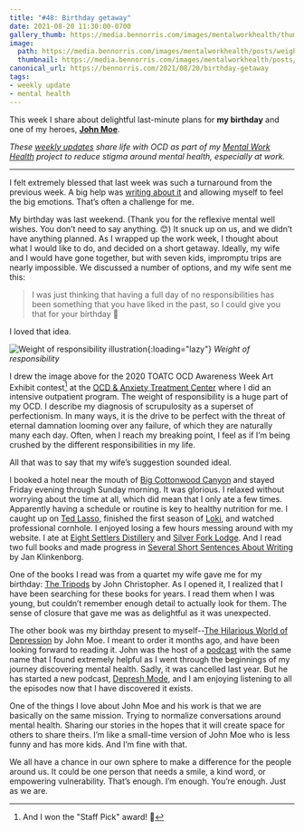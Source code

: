```yaml
---
title: "#48: Birthday getaway"
date: 2021-08-20 11:30:00-0700
gallery_thumb: https://media.bennorris.com/images/mentalworkhealth/thumbs/weight-of-responsibility.jpg
image: 
  path: https://media.bennorris.com/images/mentalworkhealth/posts/weight-of-responsibility.jpg
  thumbnail: https://media.bennorris.com/images/mentalworkhealth/posts/thumbnails/weight-of-responsibility.jpg
canonical_url: https://bennorris.com/2021/08/20/birthday-getaway
tags:           
- weekly update
- mental health
---
```


This week I share about delightful last-minute plans for **my birthday** and one of my heroes, **[John Moe](https://www.johnmoe.website/)**.

_These [weekly updates](https://bennorris.com/tags/weekly-update/) share life with OCD as part of my [Mental Work Health](https://bennorris.com/mental-work-health) project to reduce stigma around mental health, especially at work._

***

I felt extremely blessed that last week was such a turnaround from the previous week. A big help was [writing about it](https://bennorris.com/2021/08/12/angrily-pounding-metal/) and allowing myself to feel the big emotions. That’s often a challenge for me.

My birthday was last weekend. (Thank you for the reflexive mental well wishes. You don’t need to say anything. 😊) It snuck up on us, and we didn’t have anything planned. As I wrapped up the work week, I thought about what I would like to do, and decided on a short getaway. Ideally, my wife and I would have gone together, but with seven kids, impromptu trips are nearly impossible. We discussed a number of options, and my wife sent me this:

> I was just thinking that having a full day of no responsibilities has been something that you have liked in the past, so I could give you that for your birthday
> 🥰

I loved that idea.

![Weight of responsibility illustration](https://media.bennorris.com/images/mentalworkhealth/weight-of-responsibility.jpg){:loading="lazy"}
_Weight of responsibility_

I drew the image above for the 2020 TOATC OCD Awareness Week Art Exhibit contest[^1] at the [OCD & Anxiety Treatment Center](https://www.theocdandanxietytreatmentcenter.com/) where I did an intensive outpatient program. The weight of responsibility is a huge part of my OCD. I describe my diagnosis of scrupulosity as a superset of perfectionism. In many ways, it is the drive to be perfect with the threat of eternal damnation looming over any failure, of which they are naturally many each day. Often, when I reach my breaking point, I feel as if I’m being crushed by the different responsibilities in my life.

All that was to say that my wife’s suggestion sounded ideal.

I booked a hotel near the mouth of [Big Cottonwood Canyon](https://en.wikipedia.org/wiki/Big_Cottonwood_Canyon) and stayed Friday evening through Sunday morning. It was glorious. I relaxed without worrying about the time at all, which did mean that I only ate a few times. Apparently having a schedule or routine is key to healthy nutrition for me. I caught up on [Ted Lasso](https://en.wikipedia.org/wiki/Ted_Lasso), finished the first season of [Loki](https://en.wikipedia.org/wiki/Loki_(TV_series)), and watched professional cornhole. I enjoyed losing a few hours messing around with my website. I ate at [Eight Settlers Distillery](https://eightsettlersdistillery.com/) and [Silver Fork Lodge](https://www.silverforklodge.com/). And I read two full books and made progress in [Several Short Sentences About Writing](https://amzn.to/3BOaedV) by Jan Klinkenborg.

One of the books I read was from a quartet my wife gave me for my birthday: [The Tripods](https://amzn.to/2XJ6wTr) by John Christopher. As I opened it, I realized that I have been searching for these books for years. I read them when I was young, but couldn’t remember enough detail to actually look for them. The sense of closure that gave me was as delightful as it was unexpected.

The other book was my birthday present to myself--[The Hilarious World of Depression](https://amzn.to/3sCZQ4K) by John Moe. I meant to order it months ago, and have been looking forward to reading it. John was the host of a [podcast](https://www.hilariousworld.org/) with the same name that I found extremely helpful as I went through the beginnings of my journey discovering mental health. Sadly, it was cancelled last year. But he has started a new podcast, [Depresh Mode](https://maximumfun.org/podcasts/depresh-mode/), and I am enjoying listening to all the episodes now that I have discovered it exists.

One of the things I love about John Moe and his work is that we are basically on the same mission. Trying to normalize conversations around mental health. Sharing our stories in the hopes that it will create space for others to share theirs. I’m like a small-time version of John Moe who is less funny and has more kids. And I’m fine with that.

We all have a chance in our own sphere to make a difference for the people around us. It could be one person that needs a smile, a kind word, or empowering vulnerability. That’s enough. I’m enough. You’re enough. Just as we are.



[^1]: And I won the "Staff Pick" award! 🥳